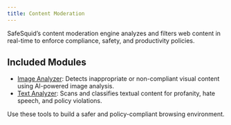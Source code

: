 ```yaml
---
title: Content Moderation
---
```

SafeSquid’s content moderation engine analyzes and filters web content in real-time to enforce compliance, safety, and productivity policies.

## Included Modules
- [Image Analyzer](/docs/11-Deep%20Content%20Security/02-Content%20Moderation/Image%20Analzer.md): Detects inappropriate or non-compliant visual content using AI-powered image analysis.
- [Text Analyzer](/docs/11-Deep%20Content%20Security/02-Content%20Moderation/Text%20Analyzer.md): Scans and classifies textual content for profanity, hate speech, and policy violations.

Use these tools to build a safer and policy-compliant browsing environment.
